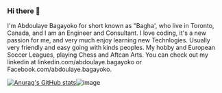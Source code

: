 ### Hi there 👋

I'm Abdoulaye Bagayoko for short known as "Bagha', who live in Toronto, Canada, and I am an Engineer and Consultant. I love coding, it's a new passion for me, and very much enjoy learning new Technlogies.
Usually very friendly and easy going with kinds peoples. My hobby and European Soccer Leagues, playing Chess and Aftcan Arts. You can check out my linkedin at linkedin.com/abdoulaye.bagayoko or Facebook.com/abdoulaye.bagayoko.

[![Anurag's GitHub stats](https://github-readme-stats.vercel.app/api?username=Baga-Tim)](https://github.com/anuraghazra/github-readme-stats)![image](https://github.com/Baga-Tim/Baga-Tim/assets/155672513/ea707d17-d1ea-4190-b462-1659f74208b0)
